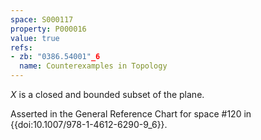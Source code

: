 ```yaml
---
space: S000117
property: P000016
value: true
refs:
- zb: "0386.54001"_6
  name: Counterexamples in Topology
---
```


$X$ is a closed and bounded subset of the plane.

Asserted in the General Reference Chart for space #120 in
{{doi:10.1007/978-1-4612-6290-9_6}}.
